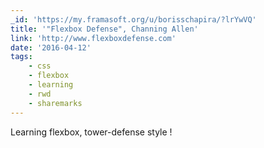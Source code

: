 ```yaml
---
_id: 'https://my.framasoft.org/u/borisschapira/?lrYwVQ'
title: '"Flexbox Defense", Channing Allen'
link: 'http://www.flexboxdefense.com'
date: '2016-04-12'
tags:
    - css
    - flexbox
    - learning
    - rwd
    - sharemarks
---
```


<div class="markdown"><p>Learning flexbox, tower-defense style !
</p></div>
